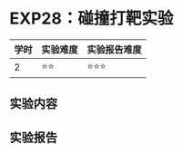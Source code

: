 # EXP28：碰撞打靶实验

| 学时 | 实验难度 | 实验报告难度 |
|------|---------|------------|
| 2 | ⭐⭐ | ⭐⭐⭐ |

## 实验内容


## 实验报告

